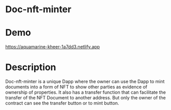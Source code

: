 # Doc-nft-minter

# Demo
https://aquamarine-kheer-1a7dd3.netlify.app

# Description

Doc-nft-minter is a unique Dapp where the owner can use the Dapp to mint documents into a form of NFT to show other parties as evidence of ownership of properties. It also has a transfer function that can facilitate the transfer of the NFT Document to another address. But only the owner of the contract can see the transfer button or to mint button.
